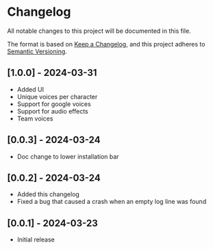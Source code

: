 # Changelog

All notable changes to this project will be documented in this file.

The format is based on [Keep a Changelog](https://keepachangelog.com/en/1.1.0/),
and this project adheres to [Semantic Versioning](https://semver.org/spec/v2.0.0.html).

## [1.0.0] - 2024-03-31

- Added UI
- Unique voices per character
- Support for google voices
- Support for audio effects
- Team voices

## [0.0.3] - 2024-03-24

- Doc change to lower installation bar

## [0.0.2] - 2024-03-24

- Added this changelog
- Fixed a bug that caused a crash when an empty log line was found

## [0.0.1] - 2024-03-23

- Initial release